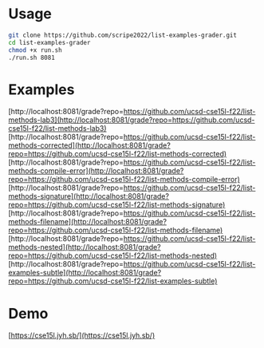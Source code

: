 # Usage
```bash
git clone https://github.com/scripe2022/list-examples-grader.git
cd list-examples-grader
chmod +x run.sh
./run.sh 8081
```

# Examples
[http://localhost:8081/grade?repo=https://github.com/ucsd-cse15l-f22/list-methods-lab3](http://localhost:8081/grade?repo=https://github.com/ucsd-cse15l-f22/list-methods-lab3)  
[http://localhost:8081/grade?repo=https://github.com/ucsd-cse15l-f22/list-methods-corrected](http://localhost:8081/grade?repo=https://github.com/ucsd-cse15l-f22/list-methods-corrected)  
[http://localhost:8081/grade?repo=https://github.com/ucsd-cse15l-f22/list-methods-compile-error](http://localhost:8081/grade?repo=https://github.com/ucsd-cse15l-f22/list-methods-compile-error)  
[http://localhost:8081/grade?repo=https://github.com/ucsd-cse15l-f22/list-methods-signature](http://localhost:8081/grade?repo=https://github.com/ucsd-cse15l-f22/list-methods-signature)  
[http://localhost:8081/grade?repo=https://github.com/ucsd-cse15l-f22/list-methods-filename](http://localhost:8081/grade?repo=https://github.com/ucsd-cse15l-f22/list-methods-filename)  
[http://localhost:8081/grade?repo=https://github.com/ucsd-cse15l-f22/list-methods-nested](http://localhost:8081/grade?repo=https://github.com/ucsd-cse15l-f22/list-methods-nested)  
[http://localhost:8081/grade?repo=https://github.com/ucsd-cse15l-f22/list-examples-subtle](http://localhost:8081/grade?repo=https://github.com/ucsd-cse15l-f22/list-examples-subtle)

# Demo
[https://cse15l.jyh.sb/](https://cse15l.jyh.sb/)
